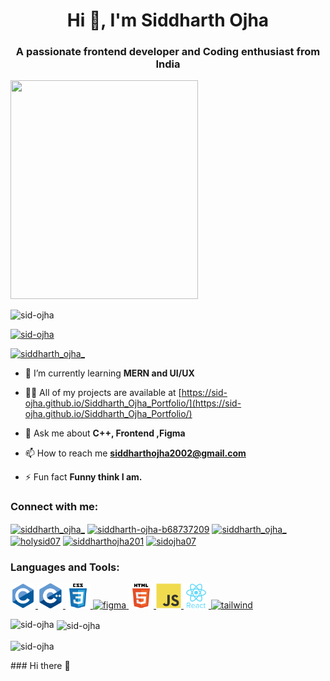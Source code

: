 <h1 align="center">Hi 👋, I'm Siddharth Ojha</h1>
<h3 align="center">A passionate frontend developer and Coding enthusiast from India</h3>
<img src="https://media.giphy.com/media/HzPtbOKyBoBFsK4hyc/giphy.gif?cid=790b7611zw0bh6at2f78vkj5xbh75u99rk5u09vcmbs9q8vk&ep=v1_gifs_search&rid=giphy.gif&ct=g" width="300px" height="350px" alt="">

<p align="left"> <img src="https://komarev.com/ghpvc/?username=sid-ojha&label=Profile%20views&color=0e75b6&style=flat" alt="sid-ojha" /> </p>

<p align="left"> <a href="https://github.com/ryo-ma/github-profile-trophy"><img src="https://github-profile-trophy.vercel.app/?username=sid-ojha" alt="sid-ojha" /></a> </p>

<p align="left"> <a href="https://twitter.com/siddharth_ojha_" target="blank"><img src="https://img.shields.io/twitter/follow/siddharth_ojha_?logo=twitter&style=for-the-badge" alt="siddharth_ojha_" /></a> </p>

- 🌱 I’m currently learning **MERN and UI/UX**

- 👨‍💻 All of my projects are available at [https://sid-ojha.github.io/Siddharth_Ojha_Portfolio/](https://sid-ojha.github.io/Siddharth_Ojha_Portfolio/)

- 💬 Ask me about **C++, Frontend ,Figma**

- 📫 How to reach me **siddharthojha2002@gmail.com**

- ⚡ Fun fact **Funny think I am.**

<h3 align="left">Connect with me:</h3>
<p align="left">
<a href="https://twitter.com/siddharth_ojha_" target="blank"><img align="center" src="https://raw.githubusercontent.com/rahuldkjain/github-profile-readme-generator/master/src/images/icons/Social/twitter.svg" alt="siddharth_ojha_" height="30" width="40" /></a>
<a href="https://linkedin.com/in/siddharth-ojha-b68737209" target="blank"><img align="center" src="https://raw.githubusercontent.com/rahuldkjain/github-profile-readme-generator/master/src/images/icons/Social/linked-in-alt.svg" alt="siddharth-ojha-b68737209" height="30" width="40" /></a>
<a href="https://instagram.com/siddharth_ojha_" target="blank"><img align="center" src="https://raw.githubusercontent.com/rahuldkjain/github-profile-readme-generator/master/src/images/icons/Social/instagram.svg" alt="siddharth_ojha_" height="30" width="40" /></a>
<a href="https://www.codechef.com/users/holysid08" target="blank"><img align="center" src="https://cdn.jsdelivr.net/npm/simple-icons@3.1.0/icons/codechef.svg" alt="holysid07" height="30" width="40" /></a>
<a href="https://www.hackerrank.com/siddharthojha201" target="blank"><img align="center" src="https://raw.githubusercontent.com/rahuldkjain/github-profile-readme-generator/master/src/images/icons/Social/hackerrank.svg" alt="siddharthojha201" height="30" width="40" /></a>
<a href="https://www.leetcode.com/sidojha07" target="blank"><img align="center" src="https://raw.githubusercontent.com/rahuldkjain/github-profile-readme-generator/master/src/images/icons/Social/leet-code.svg" alt="sidojha07" height="30" width="40" /></a>
</p>

<h3 align="left">Languages and Tools:</h3>
<p align="left"> <a href="https://www.cprogramming.com/" target="_blank" rel="noreferrer"> <img src="https://raw.githubusercontent.com/devicons/devicon/master/icons/c/c-original.svg" alt="c" width="40" height="40"/> </a> <a href="https://www.w3schools.com/cpp/" target="_blank" rel="noreferrer"> <img src="https://raw.githubusercontent.com/devicons/devicon/master/icons/cplusplus/cplusplus-original.svg" alt="cplusplus" width="40" height="40"/> </a> <a href="https://www.w3schools.com/css/" target="_blank" rel="noreferrer"> <img src="https://raw.githubusercontent.com/devicons/devicon/master/icons/css3/css3-original-wordmark.svg" alt="css3" width="40" height="40"/> </a> <a href="https://www.figma.com/" target="_blank" rel="noreferrer"> <img src="https://www.vectorlogo.zone/logos/figma/figma-icon.svg" alt="figma" width="40" height="40"/> </a> <a href="https://www.w3.org/html/" target="_blank" rel="noreferrer"> <img src="https://raw.githubusercontent.com/devicons/devicon/master/icons/html5/html5-original-wordmark.svg" alt="html5" width="40" height="40"/> </a> <a href="https://developer.mozilla.org/en-US/docs/Web/JavaScript" target="_blank" rel="noreferrer"> <img src="https://raw.githubusercontent.com/devicons/devicon/master/icons/javascript/javascript-original.svg" alt="javascript" width="40" height="40"/> </a> <a href="https://reactjs.org/" target="_blank" rel="noreferrer"> <img src="https://raw.githubusercontent.com/devicons/devicon/master/icons/react/react-original-wordmark.svg" alt="react" width="40" height="40"/> </a> <a href="https://tailwindcss.com/" target="_blank" rel="noreferrer"> <img src="https://www.vectorlogo.zone/logos/tailwindcss/tailwindcss-icon.svg" alt="tailwind" width="40" height="40"/> </a> </p>

<p><img align="left" src="https://github-readme-stats.vercel.app/api/top-langs?username=sid-ojha&show_icons=true&locale=en&layout=compact" alt="sid-ojha" /></p>

<p>&nbsp;<img align="center" src="https://github-readme-stats.vercel.app/api?username=sid-ojha&show_icons=true&locale=en" alt="sid-ojha" /></p>

<p><img align="center" src="https://github-readme-streak-stats.herokuapp.com/?user=sid-ojha&" alt="sid-ojha" /></p>
### Hi there 👋

<!--
**Sid-Ojha/Sid-Ojha** is a ✨ _special_ ✨ repository because its `README.md` (this file) appears on your GitHub profile.

Here are some ideas to get you started:

- 🔭 I’m currently working on ...
- 🌱 I’m currently learning ...
- 👯 I’m looking to collaborate on ...
- 🤔 I’m looking for help with ...
- 💬 Ask me about ...
- 📫 How to reach me: ...
- 😄 Pronouns: ...
- ⚡ Fun fact: ...
-->

